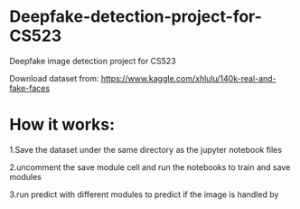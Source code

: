 # Deepfake-detection-project-for-CS523
Deepfake image detection project for CS523


Download dataset from: https://www.kaggle.com/xhlulu/140k-real-and-fake-faces

# How it works:

1.Save the dataset under the same directory as the jupyter notebook files

2.uncomment the save module cell and run the notebooks to train and save modules

3.run predict with different modules to predict if the image is handled by 

